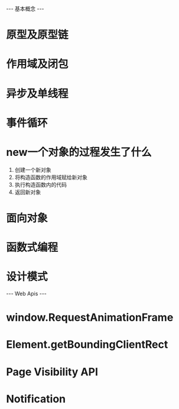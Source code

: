 --- 基本概念 ---
# 原型及原型链

# 作用域及闭包

# 异步及单线程

# 事件循环

# new一个对象的过程发生了什么
1. 创建一个新对象
2. 将构造函数的作用域赋给新对象
3. 执行构造函数内的代码
4. 返回新对象

# 面向对象

# 函数式编程

# 设计模式

--- Web Apis ---
# window.RequestAnimationFrame

# Element.getBoundingClientRect

# Page Visibility API

# Notification